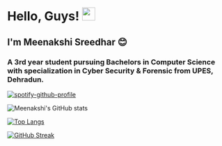 # Hello, Guys! <img src="https://raw.githubusercontent.com/MartinHeinz/MartinHeinz/master/wave.gif" width="30px">

## I'm Meenakshi Sreedhar 😊

### A 3rd year student pursuing Bachelors in Computer Science with specialization in Cyber Security & Forensic from UPES, Dehradun.  

[![spotify-github-profile](https://spotify-github-profile.vercel.app/api/view?uid=ttg8gh502iwny9crne887cmvw&cover_image=true&theme=natemoo-re&bar_color=ffff00&bar_color_cover=false)](https://github.com/kittinan/spotify-github-profile)

![Meenakshi's GitHub stats](https://github-readme-stats.vercel.app/api?username=meenakshi-sreedhar&show_icons=true&theme=highcontrast)

[![Top Langs](https://github-readme-stats.vercel.app/api/top-langs/?username=meenakshi-sreedhar&layout=compact&theme=highcontrast)](https://github.com/meenakshi-sreedhar/github-readme-stats)

[![GitHub Streak](https://github-readme-streak-stats.herokuapp.com?user=meenakshi-sreedhar&theme=highcontrast&hide_border=true&date_format=j%20M%5B%20Y%5D)](https://git.io/streak-stats)
